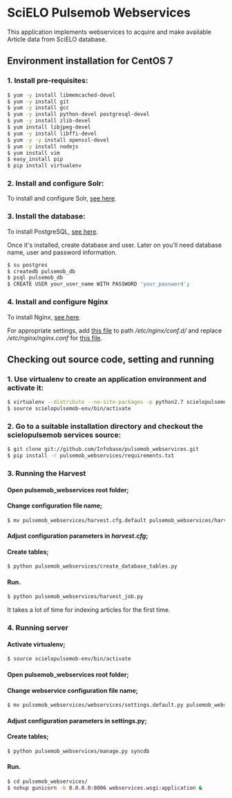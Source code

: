 # SciELO Pulsemob Webservices

This application implements webservices to acquire and make available Article data from SciELO database.

## Environment installation for CentOS 7

### 1. Install pre-requisites:

```sh
$ yum -y install libmemcached-devel
$ yum -y install git
$ yum -y install gcc
$ yum -y install python-devel postgresql-devel
$ yum -y install zlib-devel
$ yum install libjpeg-devel
$ yum -y install libffi-devel
$ yum -y -y install openssl-devel
$ yum -y install nodejs
$ yum install vim
$ easy_install pip
$ pip install virtualenv
```

### 2. Install and configure Solr:

To install and configure Solr, [see here](https://github.com/Infobase/pulsemob_solr).

### 3. Install the database:

To install PostgreSQL, [see here](https://www.digitalocean.com/community/tutorials/how-to-install-and-use-postgresql-on-centos-7).

Once it's installed, create database and user. Later on you'll need database name, user and password information.
```sh
$ su postgres
$ createdb pulsemob_db
$ psql pulsemob_db
$ CREATE USER your_user_name WITH PASSWORD 'your_password';
```

### 4. Install and configure Nginx
To install Nginx, [see here](https://www.digitalocean.com/community/tutorials/how-to-install-nginx-on-centos-7).

For appropriate settings, add [this file](https://github.com/Infobase/pulsemob_webservices/blob/master/configuration/nginx/conf.d/pulsemob.conf) to path */etc/nginx/conf.d/* and replace */etc/nginx/nginx.conf* for [this file](https://github.com/Infobase/pulsemob_webservices/blob/master/configuration/nginx/nginx.conf).

## Checking out source code, setting and running
### 1. Use virtualenv to create an application environment and activate it:

```sh
$ virtualenv --distribute --no-site-packages -p python2.7 scielopulsemob-env
$ source scielopulsemob-env/bin/activate
```
### 2. Go to a suitable installation directory and checkout the scielopulsemob services source:

```sh
$ git clone git://github.com/Infobase/pulsemob_webservices.git
$ pip install -r pulsemob_webservices/requirements.txt
```
### 3. Running the Harvest
#### Open pulsemob_webservices root folder;
#### Change configuration file name;
 ```sh
$ mv pulsemob_webservices/harvest.cfg.default pulsemob_webservices/harvest.cfg
```
#### Adjust configuration parameters in *harvest.cfg*;
#### Create tables;
```sh
$ python pulsemob_webservices/create_database_tables.py
```
#### Run.
```sh
$ python pulsemob_webservices/harvest_job.py
```
It takes a lot of time for indexing articles for the first time.

### 4. Running server
#### Activate virtualenv;
```sh
$ source scielopulsemob-env/bin/activate
```
#### Open pulsemob_webservices root folder;
#### Change webservice configuration file name;
```sh
$ mv pulsemob_webservices/webservices/settings.default.py pulsemob_webservices/webservices/settings.py
```
#### Adjust configuration parameters in settings.py;
#### Create tables;
```sh
$ python pulsemob_webservices/manage.py syncdb
```
#### Run.
```sh
$ cd pulsemob_webservices/
$ nohup gunicorn -b 0.0.0.0:8006 webservices.wsgi:application &
```
